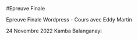 #Epreuve Finale

Epreuve Finale Wordpress - Cours avec Eddy Martin

24 Novembre 2022
Kamba Balanganayi